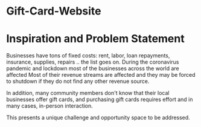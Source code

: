 # Gift-Card-Website

# Inspiration and Problem Statement

Businesses have tons of fixed costs: rent, labor, loan repayments, insurance, supplies, repairs .. the list goes on.
During the coronavirus pandemic and lockdown most of the businesses across the world are affected Most of their revenue streams are affected and they may be forced to shutdown if they do not find any other revenue source. 

In addition, many community members don't know that their local businesses offer gift cards, and purchasing gift cards requires effort and in many cases, in-person interaction.

This presents a unique challenge and opportunity space to be addressed.
